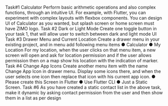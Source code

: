 Task#1
Calculator
Perform basic arithmetic operations and also complex functions, through an intuitive UI. For
example, with Flutter, you can experiment with complex layouts with flexbox components.
You can design UI of Calculator as you wanted, but splash screen or home screen must have
ZIMO logo.
Task #2
Dark or Light Mode Create one toggle button in your task 1, that will allow user to switch
between dark and light mode UI
Task #3
Drawer Menu and Current Location Create a drawer menu in your existing project, and in menu
add following menu items
● Calculator
● My Location
For my location, when the user clicks on that menu item, a new screen will open and ask for
location permission and if the user allows permission then on a map show his location with the
indication of marker.
Task #4 Change App Icons Create another menu item with the name Change App Icon in
drawer menu. Display some icons there, and when the user selects one icon then replace that icon
with his current app icon.
● Please create this Screen in Flutter
● Use Flutter CLI
● Just a Static Screen.
Task #6
As you have created a static contact list in the above task, make it dynamic by asking contact
permission from the user and then show them in a list as per design
